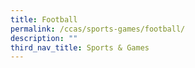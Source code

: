 ```yaml
---
title: Football
permalink: /ccas/sports-games/football/
description: ""
third_nav_title: Sports & Games
---
```

